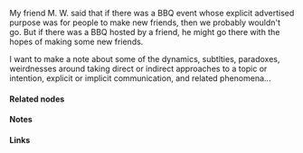 ---
---

My friend M. W. said that if there was a BBQ event whose explicit advertised purpose was for people to make new friends, then we probably wouldn't go. But if there was a BBQ hosted by a friend, he might go there with the hopes of making some new friends. 

I want to make a note about some of the dynamics, subtlties, paradoxes, weirdnesses around taking direct or indirect approaches to a topic or intention, explicit or implicit communication, and related phenomena... 




#### Related nodes




#### Notes




#### Links
